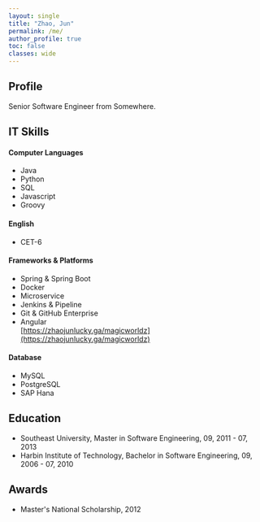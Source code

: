 ```yaml
---
layout: single
title: "Zhao, Jun"
permalink: /me/
author_profile: true
toc: false
classes: wide
---
```


## Profile

Senior Software Engineer from Somewhere.

## IT Skills

#### Computer Languages

* Java
* Python
* SQL
* Javascript
* Groovy

#### English

* CET-6

#### Frameworks & Platforms

* Spring & Spring Boot
* Docker
* Microservice
* Jenkins & Pipeline
* Git & GitHub Enterprise
* Angular  
  [https://zhaojunlucky.ga/magicworldz](https://zhaojunlucky.ga/magicworldz)

#### Database

* MySQL
* PostgreSQL
* SAP Hana

## Education

* Southeast University, Master in Software Engineering, 09, 2011 - 07, 2013
* Harbin Institute of Technology, Bachelor in Software Engineering, 09, 2006 - 07, 2010

## Awards

* Master's National Scholarship, 2012